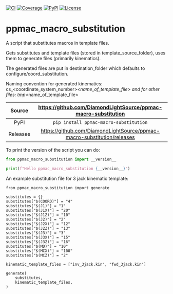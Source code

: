 [![CI](https://github.com/DiamondLightSource/ppmac-macro-substitution/actions/workflows/ci.yml/badge.svg)](https://github.com/DiamondLightSource/ppmac-macro-substitution/actions/workflows/ci.yml)
[![Coverage](https://codecov.io/gh/DiamondLightSource/ppmac-macro-substitution/branch/main/graph/badge.svg)](https://codecov.io/gh/DiamondLightSource/ppmac-macro-substitution)
[![PyPI](https://img.shields.io/pypi/v/ppmac-macro-substitution.svg)](https://pypi.org/project/ppmac-macro-substitution)
[![License](https://img.shields.io/badge/License-Apache%202.0-blue.svg)](https://www.apache.org/licenses/LICENSE-2.0)

# ppmac_macro_substitution

A script that substitutes macros in template files.

Gets substitutes and template files (stored in template_source_folder),
uses them to generate files (primarily kinematics).

The generated files are put in destination_folder which defaults to
configure/coord_substitution.

Naming convention for generated kinematics:
    cs_<coordinate_system_number>_<name_of_template_file>
and for other files:
    tmp_<name_of_template_file>

Source          | <https://github.com/DiamondLightSource/ppmac-macro-substitution>
:---:           | :---:
PyPI            | `pip install ppmac-macro-substitution`
Releases        | <https://github.com/DiamondLightSource/ppmac-macro-substitution/releases>

To print the version of the script you can do:

```python
from ppmac_macro_substitution import __version__

print(f"Hello ppmac_macro_substitution {__version__}")
```
An example substitution file for 3 jack kinematic template:

```
from ppmac_macro_substitution import generate

substitutes = {}
substitutes["$(COORD)"] = "4"
substitutes["$(J1)"] = "1"
substitutes["$(J1X)"] = "20"
substitutes["$(J1Z)"] = "10"
substitutes["$(J2)"] = "2"
substitutes["$(J2X)"] = "12"
substitutes["$(J2Z)"] = "13"
substitutes["$(J3)"] = "3"
substitutes["$(J3X)"] = "15"
substitutes["$(J3Z)"] = "16"
substitutes["$(MD)"] = "10"
substitutes["$(MCX)"] = "100"
substitutes["$(MCZ)"] = "2"

kinematic_template_files = ["inv_3jack.kin", "fwd_3jack.kin"]

generate(
    substitutes,
    kinematic_template_files,
)
```
